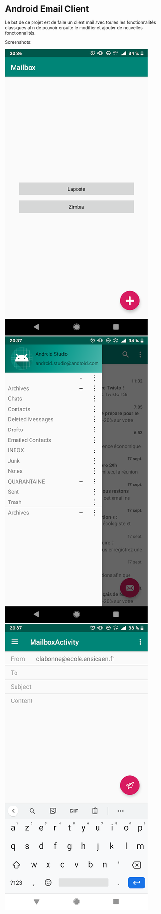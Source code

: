 # Android Email Client

Le but de ce projet est de faire un client mail avec toutes les fonctionnalités classiques afin de pouvoir ensuite le modifier et ajouter de nouvelles fonctionnalités.

Screenshots:

![home](https://github.com/C7ement/MailApp/blob/master/Screenshots/screenshot_home.png)
![mailbox](https://github.com/C7ement/MailApp/blob/master/Screenshots/screenshot_mailbox.png)
![edit](https://github.com/C7ement/MailApp/blob/master/Screenshots/screenshot_edit.png)
